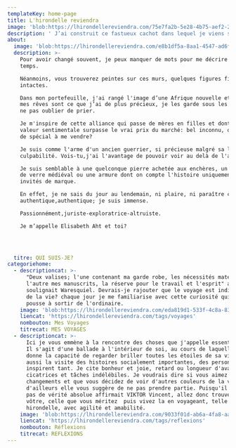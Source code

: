 ```yaml
---
templateKey: home-page
title: L'hirondelle reviendra
image: 'blob:https://lhirondellereviendra.com/75e7fa2b-5e28-4b75-aef2-2ee218be3238'
description: ' J’ai construit ce fastueux cachot dans lequel je viens souvent me poser pour mettre encore plus de soleil dans mes pensées et jauger ma créativité. D’ici, je peux regarder par dessus le monde et essayer de comprendre: l’Afrique, l’espoir. Tous ces petits à qui nous donnons la vie, seule l’éducation les fera naître de nouveau(...)'
about:
  image: 'blob:https://lhirondellereviendra.com/e8b1df5a-8aa1-4547-ad6f-044a3defad0b'
  description: >-
    Pour avoir changé souvent, je peux manquer de mots pour me décrire dans le
    temps.

    Néanmoins, vous trouverez peintes sur ces murs, quelques figures fidèles et
    intactes.

    Dans mon portefeuille, j'ai rangé l'image d’une Afrique nouvelle et émergée;
    mes rêves sont ce que j’ai de plus précieux, je les garde sous les yeux pour
    ne pas oublier de prier. 

    Je m'inspire de cette alliance qui passe de mères en filles et dont la
    valeur sentimentale surpasse le vrai prix du marché: bel inconnu, qu'as-tu
    de spécial à me vendre? 

    Je suis comme l'arme d'un ancien guerrier, si précieuse malgré sa lourde
    culpabilité. Vois-tu,j'ai l'avantage de pouvoir voir au delà de l'apparence.

    Je suis semblable à une quelconque pierre achetée aux enchères, un fragment
    de verre médiéval ou une armure dont on compte l'histoire uniquement aux
    invités de marque.

    En effet, je ne sais du jour au lendemain, ni plaire, ni paraître car
    authentique,authentique; je suis immense.

    Passionnément,juriste-exploratrice-altruiste.

    Je m’appelle Elisabeth Aht et toi? 



     
  titre: QUI SUIS-JE?
categoriehome:
  - descriptioncat: >-
      "Deux valises; l'une contenant ma garde robe, les nécessités matérielles,
      l'autre mes manuscrits, la réserve pour le travail et l'esprit" ainsi
      soulignait Waresquiel. Devrais-je rajouter que le voyage est indissociable
      de la vie? chaque jour je me familiarise avec cette curiosité qui me
      pousse à sortir de l'ordinaire.
    image: 'blob:https://lhirondellereviendra.com/eda819d1-533f-4c8a-83fc-845d813e507e'
    liencat: 'https://lhirondellereviendra.com/tags/voyages'
    nombouton: Mes Voyages
    titrecat: MES VOYAGES
  - descriptioncat: >-
      Ici je vous emmène à la rencontre des choses que j'appelle essentielles.
      Il s'agit d'une ballade à l'intérieur de soi, au cours de laquelle l'on se
      donne la capacité de regarder briller toutes les étoiles de sa vie; c'est
      aussi la visite des histoires socialement importantes, des personnes qui
      inspirent tant. Je cite bonheur et joie, retard ou longueur d'avance,
      cicatrices et tâches indélébiles. Je voudrais dire si vous aimez les
      changements et que vous décidez de voir d'autres couleurs de la vie,
      d'ailleurs elle vous suggère de ne pas prendre partie. Puisqu'il n'existe
      pas de vérité absolue affirmait VIKTOR Vincent, allez donc trouver la
      vôtre, celle que vous méritez  puis vivez la en voyageant, telle une
      hirondelle, avec agilité et amabilité. 
    image: 'blob:https://lhirondellereviendra.com/9033f01d-ab6a-4fa8-aa5c-2087c69ca71b'
    liencat: 'https://lhirondellereviendra.com/tags/reflexions'
    nombouton: Réflexions
    titrecat: REFLEXIONS
---
```


